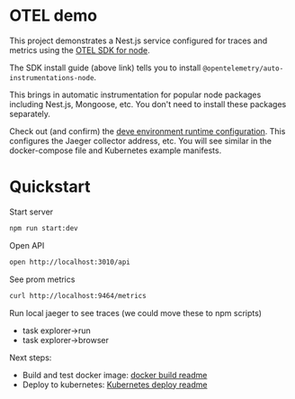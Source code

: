 # OTEL demo

This project demonstrates a Nest.js service configured for traces and metrics using the [OTEL SDK for node](https://www.npmjs.com/package/@opentelemetry/sdk-node).

The SDK install guide (above link) tells you to install `@opentelemetry/auto-instrumentations-node`.

This brings in automatic instrumentation for popular node packages including Nest.js, Mongoose, etc. You don't need to install these packages separately.

Check out (and confirm) the [deve environment runtime configuration](./.env). This configures the Jaeger collector address, etc. You will see similar in the docker-compose file and Kubernetes example manifests.

# Quickstart

Start server

```bash
npm run start:dev
```

Open API

```bash
open http://localhost:3010/api
```

See prom metrics

```bash
curl http://localhost:9464/metrics
```

Run local jaeger to see traces (we could move these to npm scripts)

- task explorer->run
- task explorer->browser

Next steps:

- Build and test docker image: [docker build readme](./docker/README.md)
- Deploy to kubernetes: [Kubernetes deploy readme](./kubernetes/otel-hello/README.md)
